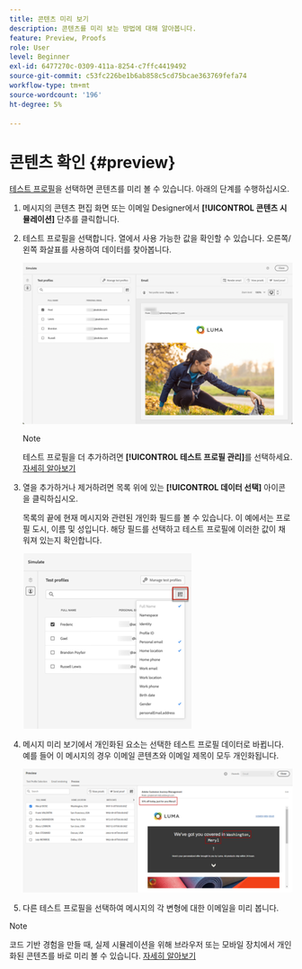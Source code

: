 ```yaml
---
title: 콘텐츠 미리 보기
description: 콘텐츠를 미리 보는 방법에 대해 알아봅니다.
feature: Preview, Proofs
role: User
level: Beginner
exl-id: 6477270c-0309-411a-8254-c7ffc4419492
source-git-commit: c53fc226be1b6ab858c5cd75bcae363769fefa74
workflow-type: tm+mt
source-wordcount: '196'
ht-degree: 5%

---
```


# 콘텐츠 확인 {#preview}

<!--## Preview your content {#preview-content}-->

[테스트 프로필](test-profiles.md)을 선택하면 콘텐츠를 미리 볼 수 있습니다. 아래의 단계를 수행하십시오.

1. 메시지의 콘텐츠 편집 화면 또는 이메일 Designer에서 **[!UICONTROL 콘텐츠 시뮬레이션]** 단추를 클릭합니다.

1. 테스트 프로필을 선택합니다. 열에서 사용 가능한 값을 확인할 수 있습니다. 오른쪽/왼쪽 화살표를 사용하여 데이터를 찾아봅니다.

   ![](../email/assets/preview-select-profile.png)

   >[!NOTE]
   >
   >테스트 프로필을 더 추가하려면 **[!UICONTROL 테스트 프로필 관리]**&#x200B;를 선택하세요. [자세히 알아보기](test-profiles.md)

1. 열을 추가하거나 제거하려면 목록 위에 있는 **[!UICONTROL 데이터 선택]** 아이콘을 클릭하십시오.

   목록의 끝에 현재 메시지와 관련된 개인화 필드를 볼 수 있습니다. 이 예에서는 프로필 도시, 이름 및 성입니다. 해당 필드를 선택하고 테스트 프로필에 이러한 값이 채워져 있는지 확인합니다.

   ![](../email/assets/preview-select-data.png)

1. 메시지 미리 보기에서 개인화된 요소는 선택한 테스트 프로필 데이터로 바뀝니다. 예를 들어 이 메시지의 경우 이메일 콘텐츠와 이메일 제목이 모두 개인화됩니다.

   ![](../email/assets/preview-test-profile.png)

1. 다른 테스트 프로필을 선택하여 메시지의 각 변형에 대한 이메일을 미리 봅니다.

>[!NOTE]
>
>코드 기반 경험을 만들 때, 실제 시뮬레이션을 위해 브라우저 또는 모바일 장치에서 개인화된 콘텐츠를 바로 미리 볼 수 있습니다. [자세히 알아보기](../code-based/create-code-based.md#preview-on-device)

